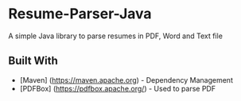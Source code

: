 # Resume-Parser-Java
A simple Java library to parse resumes in PDF, Word and Text file

## Built With
* [Maven] (https://maven.apache.org) - Dependency Management
* [PDFBox] (https://pdfbox.apache.org/) - Used to parse PDF